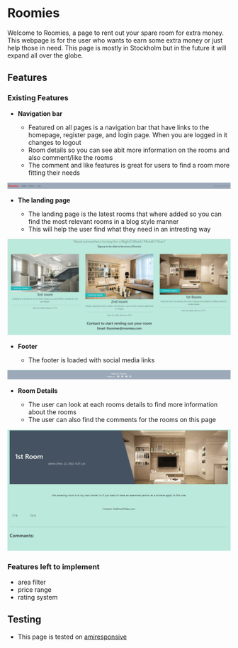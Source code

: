 # Roomies

Welcome to Roomies, a page to rent out your spare room for extra money. This webpage is for the user who wants to earn some extra money or just help those in need. This page is mostly in Stockholm but in the future it will expand all over the globe.

## Features

### Existing Features

- __Navigation bar__

    - Featured on all pages is a navigation bar that have links to the homepage, register page, and login page. When you are logged in it changes to logout
    - Room details so you can see abit more information on the rooms and also comment/like the rooms
    - The comment and like features is great for users to find a room more fitting their needs

![Nav Bar](media/Navbar.jpg)

- __The landing page__

    - The landing page is the latest rooms that where added so you can find the most relevant rooms in a blog style manner
    - This will help the user find what they need in an intresting way

![Landing Page](media/landing-page.jpg)

- __Footer__

    - The footer is loaded with social media links

![Footer](media/footer.jpg)

- __Room Details__

    - The user can look at each rooms details to find more information about the rooms
    - The user can also find the comments for the rooms on this page

![Room Details](media/room-details.jpg)

### Features left to implement

- area filter
- price range
- rating system

## Testing

- This page is tested on [amiresponsive](https://ui.dev/amiresponsive?url=https://8000-timtechs-ciproject4-t2n93wrrs0e.ws-eu86.gitpod.io/1st-room/)
